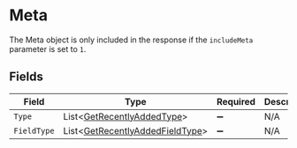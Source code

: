 # Meta

The Meta object is only included in the response if the `includeMeta` parameter is set to `1`.



## Fields

| Field                                                                                 | Type                                                                                  | Required                                                                              | Description                                                                           |
| ------------------------------------------------------------------------------------- | ------------------------------------------------------------------------------------- | ------------------------------------------------------------------------------------- | ------------------------------------------------------------------------------------- |
| `Type`                                                                                | List<[GetRecentlyAddedType](../../Models/Requests/GetRecentlyAddedType.md)>           | :heavy_minus_sign:                                                                    | N/A                                                                                   |
| `FieldType`                                                                           | List<[GetRecentlyAddedFieldType](../../Models/Requests/GetRecentlyAddedFieldType.md)> | :heavy_minus_sign:                                                                    | N/A                                                                                   |
